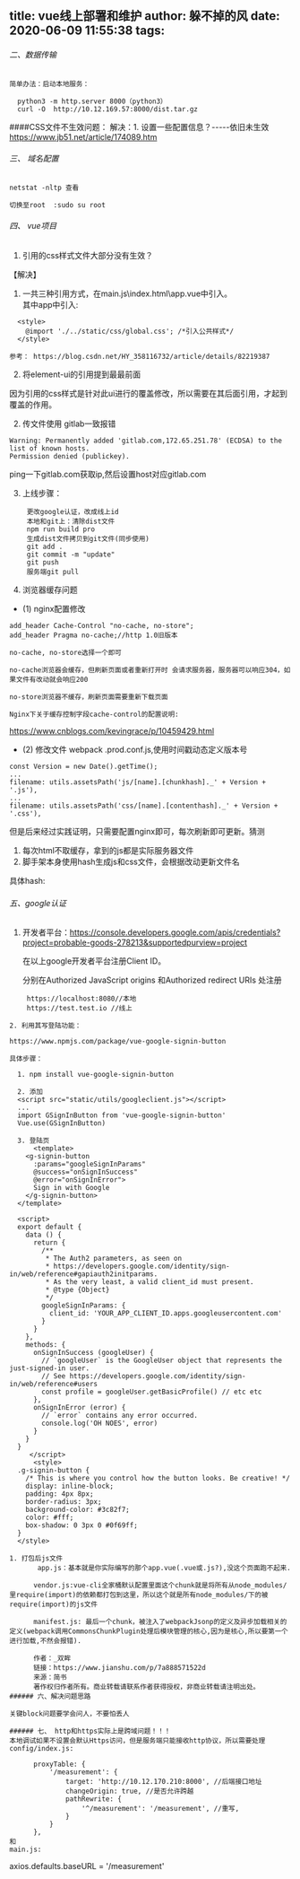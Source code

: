 title: vue线上部署和维护
author: 躲不掉的风
date: 2020-06-09 11:55:38
tags:
---

###### 二、数据传输

	简单办法：启动本地服务：

      python3 -m http.server 8000（python3）
      curl -O  http://10.12.169.57:8000/dist.tar.gz

####CSS文件不生效问题：
解决：1.  设置一些配置信息？-----依旧未生效
https://www.jb51.net/article/174089.htm
###### 三、 域名配置
    netstat -nltp 查看

    切换至root  :sudo su root

###### 四、 vue项目

1. 引用的css样式文件大部分没有生效？

  【解决】
  1.  一共三种引用方式，在main.js\index.html\app.vue中引入。  
  其中app中引入:
  ```
    <style>
      @import './../static/css/global.css'; /*引入公共样式*/
    </style>
```

	参考： https://blog.csdn.net/HY_358116732/article/details/82219387
  2. 将element-ui的引用提到最最前面
  
  因为引用的css样式是针对此ui进行的覆盖修改，所以需要在其后面引用，才起到覆盖的作用。

2. 传文件使用 gitlab一致报错
```
Warning: Permanently added 'gitlab.com,172.65.251.78' (ECDSA) to the list of known hosts.
Permission denied (publickey).
```
ping一下gitlab.com获取ip,然后设置host对应gitlab.com

3. 上线步骤：

        更改google认证，改成线上id
        本地和git上：清除dist文件
        npm run build pro
        生成dist文件拷贝到git文件(同步使用)
        git add .
        git commit -m "update"
        git push
        服务端git pull

4. 浏览器缓存问题
  - (1) nginx配置修改
  ```
  add_header Cache-Control "no-cache, no-store";
  add_header Pragma no-cache;//http 1.0旧版本
  ```
  	no-cache, no-store选择一个即可
  
  	no-cache浏览器会缓存，但刷新页面或者重新打开时 会请求服务器，服务器可以响应304，如果文件有改动就会响应200
  
	no-store浏览器不缓存，刷新页面需要重新下载页面

	Nginx下关于缓存控制字段cache-control的配置说明:
https://www.cnblogs.com/kevingrace/p/10459429.html
  - (2) 修改文件 webpack .prod.conf.js,使用时间戳动态定义版本号

  ```
  const Version = new Date().getTime();
  ...
  filename: utils.assetsPath('js/[name].[chunkhash]._' + Version + '.js'),
  ...
  filename: utils.assetsPath('css/[name].[contenthash]._' + Version + '.css'),
  ```
  
 但是后来经过实践证明，只需要配置nginx即可，每次刷新即可更新。猜测
 1.  每次html不取缓存，拿到的js都是实际服务器文件
 2.  脚手架本身使用hash生成js和css文件，会根据改动更新文件名
 
 具体hash:
 
 
###### 五、google认证
1. 开发者平台：https://console.developers.google.com/apis/credentials?project=probable-goods-278213&supportedpurview=project
  	
   在以上google开发者平台注册Client ID。
    
   分别在Authorized JavaScript origins 和Authorized redirect URIs 处注册
    
   ```
    https://localhost:8080//本地
    https://test.test.io //线上
  ```
2. 利用其写登陆功能：	
   
  https://www.npmjs.com/package/vue-google-signin-button
    
具体步骤：

    1. npm install vue-google-signin-button
    
    2. 添加
    <script src="static/utils/googleclient.js"></script>
    ...
    import GSignInButton from 'vue-google-signin-button'
    Vue.use(GSignInButton)
    
    3. 登陆页
        <template>
      <g-signin-button
        :params="googleSignInParams"
        @success="onSignInSuccess"
        @error="onSignInError">
        Sign in with Google
      </g-signin-button>
    </template>

    <script>
    export default {
      data () {
        return {
          /**
           * The Auth2 parameters, as seen on
           * https://developers.google.com/identity/sign-in/web/reference#gapiauth2initparams.
           * As the very least, a valid client_id must present.
           * @type {Object} 
           */
          googleSignInParams: {
            client_id: 'YOUR_APP_CLIENT_ID.apps.googleusercontent.com'
          }
        }
      },
      methods: {
        onSignInSuccess (googleUser) {
          // `googleUser` is the GoogleUser object that represents the just-signed-in user.
          // See https://developers.google.com/identity/sign-in/web/reference#users
          const profile = googleUser.getBasicProfile() // etc etc
        },
        onSignInError (error) {
          // `error` contains any error occurred.
          console.log('OH NOES', error)
        }
      }
    }
       </script> 
        <style>
    .g-signin-button {
      /* This is where you control how the button looks. Be creative! */
      display: inline-block;
      padding: 4px 8px;
      border-radius: 3px;
      background-color: #3c82f7;
      color: #fff;
      box-shadow: 0 3px 0 #0f69ff;
    }
    </style> 

1. 打包后js文件 
         app.js：基本就是你实际编写的那个app.vue(.vue或.js?),没这个页面跑不起来.

        vendor.js:vue-cli全家桶默认配置里面这个chunk就是将所有从node_modules/里require(import)的依赖都打包到这里，所以这个就是所有node_modules/下的被require(import)的js文件

        manifest.js: 最后一个chunk，被注入了webpackJsonp的定义及异步加载相关的定义(webpack调用CommonsChunkPlugin处理后模块管理的核心,因为是核心,所以要第一个进行加载,不然会报错).

        作者：_双眸
        链接：https://www.jianshu.com/p/7a888571522d
        来源：简书
        著作权归作者所有。商业转载请联系作者获得授权，非商业转载请注明出处。
###### 六、解决问题思路

  关键block问题要学会问人，不要怕丢人
  
###### 七、 http和https实际上是跨域问题！！！
  本地调试如果不设置会默认Https访问，但是服务端只能接收http协议，所以需要处理
  config/index.js:
  
        proxyTable: {
            '/measurement': {
                target: 'http://10.12.170.210:8000', //后端接口地址
                changeOrigin: true, //是否允许跨越
                pathRewrite: {
                    '^/measurement': '/measurement', //重写,
                }
            }
        },
和
main.js:
```
axios.defaults.baseURL = '/measurement'
```